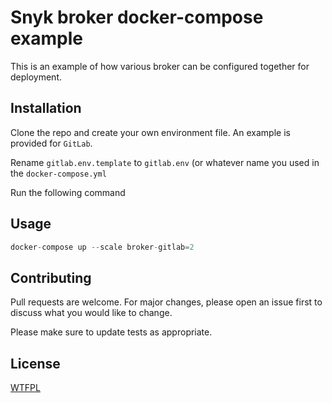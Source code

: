 # Snyk broker docker-compose example

This is an example of how various broker can be configured together for deployment.

## Installation

Clone the repo and create your own environment file. An example is provided for `GitLab`.

Rename `gitlab.env.template` to `gitlab.env` (or whatever name you used in the `docker-compose.yml`

Run the following command

## Usage

```python
docker-compose up --scale broker-gitlab=2
```

## Contributing
Pull requests are welcome. For major changes, please open an issue first to discuss what you would like to change.

Please make sure to update tests as appropriate.

## License
[WTFPL](https://choosealicense.com/licenses/wtfpl/)
